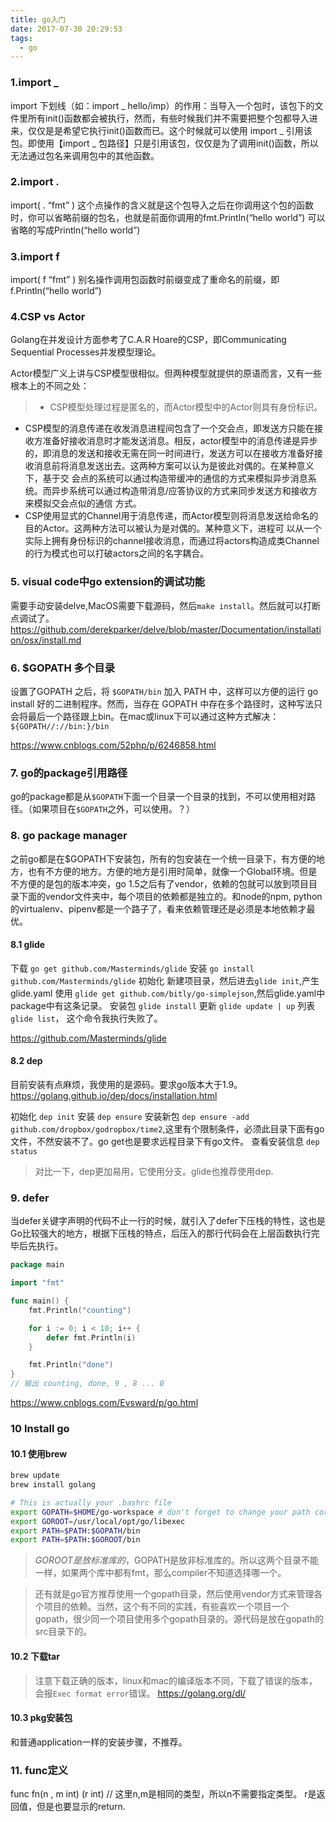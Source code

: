 ```yaml
---
title: go入门
date: 2017-07-30 20:29:53
tags:
  - go
---
```


### 1.import _

import 下划线（如：import _ hello/imp）的作用：当导入一个包时，该包下的文件里所有init()函数都会被执行，然而，有些时候我们并不需要把整个包都导入进来，仅仅是是希望它执行init()函数而已。这个时候就可以使用 import _ 引用该包。即使用【import _ 包路径】只是引用该包，仅仅是为了调用init()函数，所以无法通过包名来调用包中的其他函数。

### 2.import .
import( . “fmt” ) 这个点操作的含义就是这个包导入之后在你调用这个包的函数时，你可以省略前缀的包名，也就是前面你调用的fmt.Println(“hello world”) 可以省略的写成Println(“hello world”)

### 3.import f
import( f “fmt” ) 别名操作调用包函数时前缀变成了重命名的前缀，即f.Println(“hello world”)

<!-- more -->

### 4.CSP vs Actor
Golang在并发设计方面参考了C.A.R Hoare的CSP，即Communicating Sequential Processes并发模型理论。

Actor模型广义上讲与CSP模型很相似。但两种模型就提供的原语而言，又有一些根本上的不同之处：
>- CSP模型处理过程是匿名的，而Actor模型中的Actor则具有身份标识。
- CSP模型的消息传递在收发消息进程间包含了一个交会点，即发送方只能在接收方准备好接收消息时才能发送消息。相反，actor模型中的消息传递是异步 的，即消息的发送和接收无需在同一时间进行，发送方可以在接收方准备好接收消息前将消息发送出去。这两种方案可以认为是彼此对偶的。在某种意义下，基于交 会点的系统可以通过构造带缓冲的通信的方式来模拟异步消息系统。而异步系统可以通过构造带消息/应答协议的方式来同步发送方和接收方来模拟交会点似的通信 方式。
- CSP使用显式的Channel用于消息传递，而Actor模型则将消息发送给命名的目的Actor。这两种方法可以被认为是对偶的。某种意义下，进程可 以从一个实际上拥有身份标识的channel接收消息，而通过将actors构造成类Channel的行为模式也可以打破actors之间的名字耦合。

### 5. visual code中go extension的调试功能
需要手动安装delve,MacOS需要下载源码，然后`make install`。然后就可以打断点调试了。
https://github.com/derekparker/delve/blob/master/Documentation/installation/osx/install.md

### 6. $GOPATH 多个目录
设置了GOPATH 之后，将 `$GOPATH/bin` 加入 PATH 中，这样可以方便的运行 go install 好的二进制程序。然而，当存在 GOPATH 中存在多个路径时，这种写法只会将最后一个路径跟上bin。在mac或linux下可以通过这种方式解决：
`${GOPATH//://bin:}/bin`

https://www.cnblogs.com/52php/p/6246858.html

### 7. go的package引用路径
go的package都是从`$GOPATH`下面一个目录一个目录的找到，不可以使用相对路径。（如果项目在`$GOPATH`之外，可以使用。？）

### 8. go package manager
之前go都是在$GOPATH下安装包，所有的包安装在一个统一目录下，有方便的地方，也有不方便的地方。方便的地方是引用时简单，就像一个Global环境。但是不方便的是包的版本冲突，go 1.5之后有了vendor，依赖的包就可以放到项目目录下面的vendor文件夹中，每个项目的依赖都是独立的。和node的npm, python的virtualenv、pipenv都是一个路子了，看来依赖管理还是必须是本地依赖才最优。

#### 8.1 glide
下载 `go get github.com/Masterminds/glide` 
安装 `go install github.com/Masterminds/glide`
初始化 新建项目录，然后进去`glide init`,产生glide.yaml
使用 `glide get github.com/bitly/go-simplejson`,然后glide.yaml中package中有这条记录。
安装包 `glide install`
更新 `glide update | up`
列表 `glide list`， 这个命令我执行失败了。

https://github.com/Masterminds/glide

#### 8.2 dep
目前安装有点麻烦，我使用的是源码。要求go版本大于1.9。
https://golang.github.io/dep/docs/installation.html


初始化 `dep init`
安装 `dep ensure`
安装新包 `dep ensure -add github.com/dropbox/godropbox/time2`,这里有个限制条件，必须此目录下面有go文件，不然安装不了。go get也是要求远程目录下有go文件。
查看安装信息 `dep status`

> 对比一下，dep更加易用，它使用分支。glide也推荐使用dep.

### 9. defer
当defer关键字声明的代码不止一行的时候，就引入了defer下压栈的特性，这也是Go比较强大的地方，根据下压栈的特点，后压入的那行代码会在上层函数执行完毕后先执行。
``` go
package main

import "fmt"

func main() {
    fmt.Println("counting")

    for i := 0; i < 10; i++ {
        defer fmt.Println(i)
    }

    fmt.Println("done")
}
// 输出 counting, done, 9 , 8 ... 0
```
https://www.cnblogs.com/Evsward/p/go.html

### 10 Install go
#### 10.1 使用brew

``` bash
brew update
brew install golang

# This is actually your .bashrc file
export GOPATH=$HOME/go-workspace # don't forget to change your path correctly!
export GOROOT=/usr/local/opt/go/libexec
export PATH=$PATH:$GOPATH/bin
export PATH=$PATH:$GOROOT/bin
```

> $GOROOT是放标准库的，$GOPATH是放非标准库的。所以这两个目录不能一样，如果两个库中都有fmt，那么compiler不知道选择哪一个。

> 还有就是go官方推荐使用一个gopath目录，然后使用vendor方式来管理各个项目的依赖。当然，这个有不同的实践，有些喜欢一个项目一个gopath，很少同一个项目使用多个gopath目录的。源代码是放在gopath的src目录下的。

#### 10.2 下载tar
> 注意下载正确的版本，linux和mac的编译版本不同，下载了错误的版本，会报`Exec format error`错误。
https://golang.org/dl/

#### 10.3 pkg安装包
和普通application一样的安装步骤，不推荐。

### 11. func定义
func fn(n , m int) (r int) // 这里n,m是相同的类型，所以n不需要指定类型。 r是返回值，但是也要显示的return.
